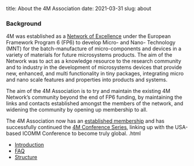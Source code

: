 title: About the 4M Association
date: 2021-03-31
slug: about

### Background
4M was established as a [Network of Excellence](http://www.4m-net.org/) under the European Framework Program 6 (FP6) to develop Micro- and Nano- Technology (MNT) for the batch-manufacture of micro-components and devices in a variety of materials for future microsystems products.  The aim of the Network was to act as a knowledge resource to the research community and to industry in the development of microsystems devices that provide new, enhanced, and multi functionality in tiny packages, integrating micro and nano scale features and properties into products and systems.

The aim of the 4M Association is to try and maintain the existing 4M Network’s community beyond the end of FP6 funding, by maintaining the links and contacts established amongst the members of the network, and widening the community by opening up membership to all.  

The 4M Association now has an [established membership](/members.html) and has successfully continued the [4M Conference Series](/contents/History.html), linking up with the USA-based ICOMM Conference to become truly global.  .html


* [Introduction](/node/2)
* [FAQ](/node/3) 
* [Structure](/node/4)

